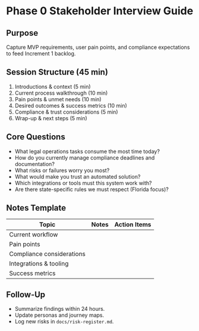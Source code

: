 # Phase 0 Stakeholder Interview Guide

## Purpose
Capture MVP requirements, user pain points, and compliance expectations to feed Increment 1 backlog.

## Session Structure (45 min)
1. Introductions & context (5 min)
2. Current process walkthrough (10 min)
3. Pain points & unmet needs (10 min)
4. Desired outcomes & success metrics (10 min)
5. Compliance & trust considerations (5 min)
6. Wrap-up & next steps (5 min)

## Core Questions
- What legal operations tasks consume the most time today?
- How do you currently manage compliance deadlines and documentation?
- What risks or failures worry you most?
- What would make you trust an automated solution?
- Which integrations or tools must this system work with?
- Are there state-specific rules we must respect (Florida focus)?

## Notes Template
| Topic | Notes | Action Items |
| --- | --- | --- |
| Current workflow | | |
| Pain points | | |
| Compliance considerations | | |
| Integrations & tooling | | |
| Success metrics | | |

## Follow-Up
- Summarize findings within 24 hours.
- Update personas and journey maps.
- Log new risks in `docs/risk-register.md`.
